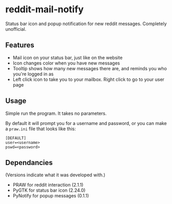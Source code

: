# reddit-mail-notify

Status bar icon and popup notification for new reddit messages. Completely unofficial.

## Features

* Mail icon on your status bar, just like on the website
* Icon changes color when you have new messages
* Tooltip shows how many new messages there are, and reminds you who you're logged in as
* Left click icon to take you to your mailbox. Right click to go to your user page

## Usage

Simple run the program. It takes no parameters.

By default it will prompt you for a username and password, or you can make a `praw.ini` file that looks like this:

	[DEFAULT]
	user=<username>
	pswd=<password>

## Dependancies

(Versions indicate what it was developed with.)

* PRAW for reddit interaction (2.1.1)
* PyGTK for status bar icon (2.24.0)
* PyNotify for popup messages (0.1.1)
